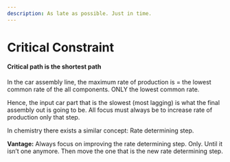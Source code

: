 ```yaml
---
description: As late as possible. Just in time.
---
```


# Critical Constraint

#### Critical path is the shortest path

In the car assembly line, the maximum rate of production is = the lowest common rate of the all components. ONLY the lowest common rate.

Hence, the input car part that is the slowest \(most lagging\) is what the final assembly out is going to be. All focus must always be to increase rate of production only that step.

In chemistry there exists a similar concept: Rate determining step.

**Vantage:** Always focus on improving the rate determining step. Only. Until it isn’t one anymore. Then move the one that is the new rate determining step.

